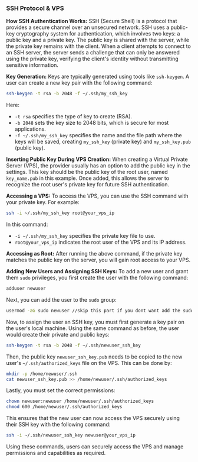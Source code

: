 ### SSH Protocol & VPS

**How SSH Authentication Works:**
SSH (Secure Shell) is a protocol that provides a secure channel over an unsecured network. SSH uses a public-key cryptography system for authentication, which involves two keys: a public key and a private key. The public key is shared with the server, while the private key remains with the client. When a client attempts to connect to an SSH server, the server sends a challenge that can only be answered using the private key, verifying the client's identity without transmitting sensitive information.

**Key Generation:**
Keys are typically generated using tools like `ssh-keygen`. A user can create a new key pair with the following command:

```bash
ssh-keygen -t rsa -b 2048 -f ~/.ssh/my_ssh_key
```

Here:
- `-t rsa` specifies the type of key to create (RSA).
- `-b 2048` sets the key size to 2048 bits, which is secure for most applications.
- `-f ~/.ssh/my_ssh_key` specifies the name and the file path where the keys will be saved, creating `my_ssh_key` (private key) and `my_ssh_key.pub` (public key).

**Inserting Public Key During VPS Creation:**
When creating a Virtual Private Server (VPS), the provider usually has an option to add the public key in the settings. This key should be the public key of the root user, named `key_name.pub` in this example. Once added, this allows the server to recognize the root user's private key for future SSH authentication.

**Accessing a VPS:**
To access the VPS, you can use the SSH command with your private key. For example:

```bash
ssh -i ~/.ssh/my_ssh_key root@your_vps_ip
```

In this command:
- `-i ~/.ssh/my_ssh_key` specifies the private key file to use.
- `root@your_vps_ip` indicates the root user of the VPS and its IP address.

**Accessing as Root:**
After running the above command, if the private key matches the public key on the server, you will gain root access to your VPS.

**Adding New Users and Assigning SSH Keys:**
To add a new user and grant them `sudo` privileges, you first create the user with the following command:

```bash
adduser newuser
```

Next, you can add the user to the `sudo` group:

```bash
usermod -aG sudo newuser //skip this part if you dont want add the sudo privileges
```

Now, to assign the user an SSH key, you must first generate a key pair on the user's local machine. Using the same command as before, the user would create their private and public keys:

```bash
ssh-keygen -t rsa -b 2048 -f ~/.ssh/newuser_ssh_key
```

Then, the public key `newuser_ssh_key.pub` needs to be copied to the new user's `~/.ssh/authorized_keys` file on the VPS. This can be done by:

```bash
mkdir -p /home/newuser/.ssh
cat newuser_ssh_key.pub >> /home/newuser/.ssh/authorized_keys
```

Lastly, you must set the correct permissions:

```bash
chown newuser:newuser /home/newuser/.ssh/authorized_keys
chmod 600 /home/newuser/.ssh/authorized_keys
```

This ensures that the new user can now access the VPS securely using their SSH key with the following command:

```bash
ssh -i ~/.ssh/newuser_ssh_key newuser@your_vps_ip
```

Using these commands, users can securely access the VPS and manage permissions and capabilities as required.
